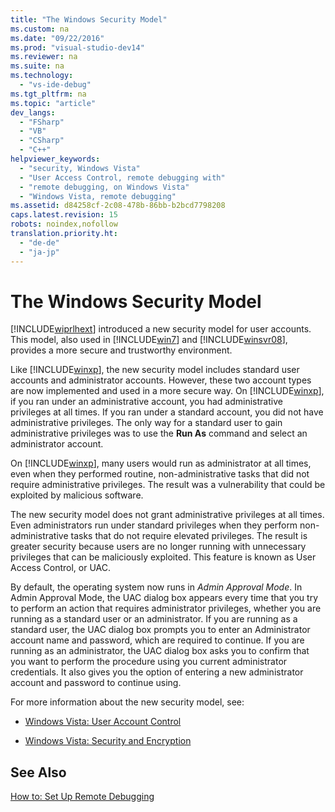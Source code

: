 ```yaml
---
title: "The Windows Security Model"
ms.custom: na
ms.date: "09/22/2016"
ms.prod: "visual-studio-dev14"
ms.reviewer: na
ms.suite: na
ms.technology: 
  - "vs-ide-debug"
ms.tgt_pltfrm: na
ms.topic: "article"
dev_langs: 
  - "FSharp"
  - "VB"
  - "CSharp"
  - "C++"
helpviewer_keywords: 
  - "security, Windows Vista"
  - "User Access Control, remote debugging with"
  - "remote debugging, on Windows Vista"
  - "Windows Vista, remote debugging"
ms.assetid: d84258cf-2c08-478b-86bb-b2bcd7798208
caps.latest.revision: 15
robots: noindex,nofollow
translation.priority.ht: 
  - "de-de"
  - "ja-jp"
---
```

# The Windows Security Model
[!INCLUDE[wiprlhext](../vs140/includes/wiprlhext_md.md)] introduced a new security model for user accounts. This model, also used in [!INCLUDE[win7](../vs140/includes/win7_md.md)] and [!INCLUDE[winsvr08](../vs140/includes/winsvr08_md.md)], provides a more secure and trustworthy environment.  
  
 Like [!INCLUDE[winxp](../vs140/includes/winxp_md.md)], the new security model includes standard user accounts and administrator accounts. However, these two account types are now implemented and used in a more secure way. On [!INCLUDE[winxp](../vs140/includes/winxp_md.md)], if you ran under an administrative account, you had administrative privileges at all times. If you ran under a standard account, you did not have administrative privileges. The only way for a standard user to gain administrative privileges was to use the **Run As** command and select an administrator account.  
  
 On [!INCLUDE[winxp](../vs140/includes/winxp_md.md)], many users would run as administrator at all times, even when they performed routine, non-administrative tasks that did not require administrative privileges. The result was a vulnerability that could be exploited by malicious software.  
  
 The new security model does not grant administrative privileges at all times. Even administrators run under standard privileges when they perform non-administrative tasks that do not require elevated privileges. The result is greater security because users are no longer running with unnecessary privileges that can be maliciously exploited. This feature is known as User Access Control, or UAC.  
  
 By default, the operating system now runs in *Admin Approval Mode*. In Admin Approval Mode, the UAC dialog box appears every time that you try to perform an action that requires administrator privileges, whether you are running as a standard user or an administrator. If you are running as a standard user, the UAC dialog box prompts you to enter an Administrator account name and password, which are required to continue. If you are running as an administrator, the UAC dialog box asks you to confirm that you want to perform the procedure using you current administrator credentials. It also gives you the option of entering a new administrator account and password to continue using.  
  
 For more information about the new security model, see:  
  
-   [Windows Vista: User Account Control](http://go.microsoft.com/fwlink/?LinkId=181808)  
  
-   [Windows Vista: Security and Encryption](http://go.microsoft.com/fwlink/?LinkId=181809)  
  
## See Also  
 [How to: Set Up Remote Debugging](../vs140/set-up-the-remote-tools-on-the-device.md)